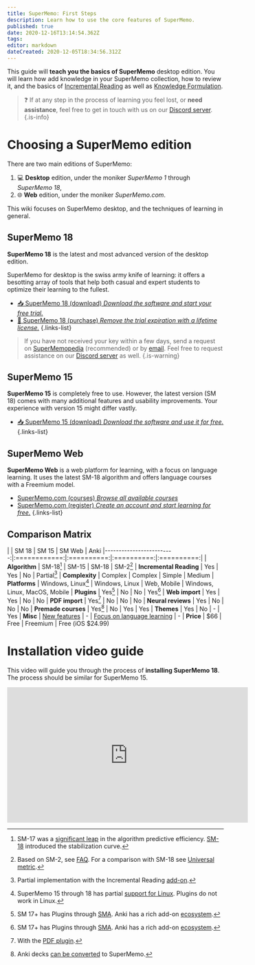 ```yaml
---
title: SuperMemo: First Steps
description: Learn how to use the core features of SuperMemo.
published: true
date: 2020-12-16T13:14:54.362Z
tags: 
editor: markdown
dateCreated: 2020-12-05T18:34:56.312Z
---
```


This guide will **teach you the basics of SuperMemo** desktop edition. You will learn how add knowledge in your SuperMemo collection, how to review it, and the basics of [Incremental Reading](/learning/incremental-reading) as well as [Knowledge Formulation](/learning/knowledge-formulation).

> :question: If at any step in the process of learning you feel lost, or **need assistance**, feel free to get in touch with us on our [Discord server](https://discord.gg/vUQhqCT).
{.is-info}

# Choosing a SuperMemo edition

There are two main editions of SuperMemo:
1. :computer: **Desktop** edition, under the moniker *SuperMemo 1* through *SuperMemo 18*,
2. :globe_with_meridians: **Web** edition, under the moniker *<span>SuperMemo</span>.com*.

This wiki focuses on SuperMemo desktop, and the techniques of learning in general.

## SuperMemo 18

**SuperMemo 18** is the latest and most advanced version of the desktop edition.

SuperMemo for desktop is the swiss army knife of learning: it offers a besotting array of tools that help both casual and expert students to optimize their learning to the fullest.

- [📥 SuperMemo 18 (download) *Download the software and start your free trial.*](https://super-memory.com/english/down.htm)
- [🔑 SuperMemo 18 (purchase) *Remove the trial expiration with a lifetime license.*](https://super-memo.com/supermemo18.html)
{.links-list}

> If you have not received your key within a few days, send a request on [SuperMemopedia](http://supermemopedia.com/wiki/Main_Page) (recommended) or by [email](mailto:help2020@supermemo.org). Feel free to request assistance on our [Discord server](https://discord.gg/vUQhqCT) as well.
{.is-warning}

## SuperMemo 15

**SuperMemo 15** is completely free to use. However, the latest version (SM 18) comes with many additional features and usability improvements. Your experience with version 15 might differ vastly.

- [📥 SuperMemo 15 (download) *Download the software and use it for free.*](http://supermemopedia.com/wiki/SuperMemo_15_Freeware)
{.links-list}

## SuperMemo Web

**SuperMemo Web** is a web platform for learning, with a focus on language learning. It uses the latest SM-18 algorithm and offers language courses with a Freemium model.

- [SuperMemo.com (courses) *Browse all available courses*](https://www.supermemo.com/en/catalog/Languages?language=en&monolingual=true&author=supermemo&widget=true)
- [SuperMemo.com (register) *Create an account and start learning for free.*](https://www.supermemo.com/en/authorization/login?skipLocationChange=true&returnUrl=en%2Fcart%2Fcheckout)
{.links-list}

## Comparison Matrix

|                          | SM 18        | SM 15      | SM Web     | Anki
|-------------------------:|:============:|:==========:|:==========:|:==========:|
| **Algorithm**           | SM-18[^4]    | SM-15      | SM-18      | SM-2[^5]
| **Incremental Reading** | Yes          | Yes        | No         | Partial[^6]
| **Complexity**          | Complex      | Complex    | Simple     | Medium
| **Platforms**           | Windows, Linux[^7] | Windows, Linux | Web, Mobile | Windows, Linux, MacOS, Mobile
| **Plugins**             | Yes[^8]      | No         | No         | Yes[^8]
| **Web import**          | Yes          | Yes        | No         | No
| **PDF import**          | Yes[^9]      | No         | No         | No
| **Neural reviews**      | Yes          | No         | No         | No
| **Premade courses**     | Yes[^10]      | No         | Yes        | Yes
| **Themes**              | Yes          | No         | -          | Yes
| **Misc**                | [New features](https://super-memory.com/help/new.htm) | -          | [Focus on language learning](https://www.supermemo.com/en/catalog) | -
| **Price**               | $66          | Free       | Freemium   | Free (iOS $24.99)

# Installation video guide

This video will guide you through the process of **installing SuperMemo 18**. The process should be similar for SuperMemo 15.

<iframe width="560" height="315" class="mt-4" src="https://www.youtube.com/embed/yU4_pQdF4yc" frameborder="0" allow="accelerometer; autoplay; clipboard-write; encrypted-media; gyroscope; picture-in-picture" allowfullscreen></iframe>

[^4]: SM-17 was a [significant leap](https://supermemopedia.com/wiki/Is_Algorithm_SM-17_much_better_than_Algorithm_SM-15%3F) in the algorithm predictive efficiency. [SM-18](https://supermemo.guru/wiki/Algorithm_SM-18) introduced the stabilization curve.
[^5]: Based on SM-2, see [FAQ](https://faqs.ankiweb.net/what-spaced-repetition-algorithm.html). For a comparison with SM-18 see [Universal metric](https://supermemo.guru/wiki/Universal_metric_for_cross-comparison_of_spaced_repetition_algorithms#Algorithmic_contest:_SuperMemo_2_vs._SuperMemo_17).
[^6]: Partial implementation with the Incremental Reading [add-on](https://ankiweb.net/shared/info/935264945).
[^7]: SuperMemo 15 through 18 has partial [support for Linux](http://supermemopedia.com/wiki/SuperMemo_for_Linux). Plugins do not work in Linux.
[^8]: SM 17+ has Plugins through [SMA](https://sma.supermemo.wiki/). Anki has a rich add-on [ecosystem](https://ankiweb.net/shared/addons/).
[^9]: With the [PDF plugin](https://github.com/supermemo/SuperMemoAssistant.Plugins.PDF/).
[^10]: Anki decks [can be converted](https://www.youtube.com/watch?v=j6dmQHMGTJs) to SuperMemo.
